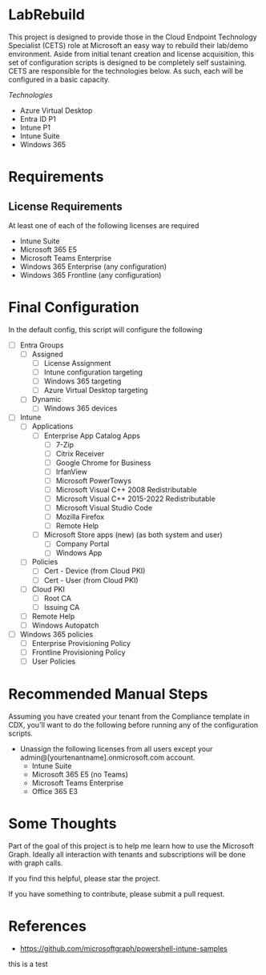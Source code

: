 # LabRebuild
This project is designed to provide those in the Cloud Endpoint Technology Specialist (CETS) role at Microsoft an easy way to rebuild their lab/demo environment. Aside from initial tenant creation and license acquisition, this set of configuration scripts is designed to be completely self sustaining. CETS are responsible for the technologies below. As such, each will be configured in a basic capacity.

*Technologies*
- Azure Virtual Desktop
- Entra ID P1
- Intune P1
- Intune Suite
- Windows 365

# Requirements
## License Requirements
At least one of each of the following licenses are required 
- Intune Suite
- Microsoft 365 E5
- Microsoft Teams Enterprise
- Windows 365 Enterprise (any configuration)
- Windows 365 Frontline (any configuration)

# Final Configuration
In the default config, this script will configure the following
- [ ] Entra Groups
    - [ ] Assigned
        - [ ] License Assignment
        - [ ] Intune configuration targeting
        - [ ] Windows 365 targeting
        - [ ] Azure Virtual Desktop targeting
    - [ ] Dynamic
        - [ ] Windows 365 devices
- [ ] Intune
    - [ ] Applications
        - [ ] Enterprise App Catalog Apps
            - [ ] 7-Zip
            - [ ] Citrix Receiver
            - [ ] Google Chrome for Business
            - [ ] IrfanView
            - [ ] Microsoft PowerTowys
            - [ ] Microsoft Visual C++ 2008 Redistributable
            - [ ] Microsoft Visual C++ 2015-2022 Redistributable
            - [ ] Microsoft Visual Studio Code
            - [ ] Mozilla Firefox
            - [ ] Remote Help
        - [ ] Microsoft Store apps (new) (as both system and user)
            - [ ] Company Portal
            - [ ] Windows App
    - [ ] Policies
        - [ ] Cert - Device (from Cloud PKI)
        - [ ] Cert - User (from Cloud PKI)
    - [ ] Cloud PKI
        - [ ] Root CA
        - [ ] Issuing CA
    - [ ] Remote Help
    - [ ] Windows Autopatch
- [ ] Windows 365 policies
    - [ ] Enterprise Provisioning Policy
    - [ ] Frontline Provisioning Policy
    - [ ] User Policies

# Recommended Manual Steps
Assuming you have created your tenant from the Compliance template in CDX, you'll want to do the following before running any of the configuration scripts.
- Unassign the following licenses from all users except your admin@[yourtenantname].onmicrosoft.com account.
    - Intune Suite
    - Microsoft 365 E5 (no Teams)
    - Microsoft Teams Enterprise
    - Office 365 E3

# Some Thoughts
Part of the goal of this project is to help me learn how to use the Microsoft Graph. Ideally all interaction with tenants and subscriptions will be done with graph calls.

If you find this helpful, please star the project.

If you have something to contribute, please submit a pull request.

# References
- https://github.com/microsoftgraph/powershell-intune-samples

this is a test
